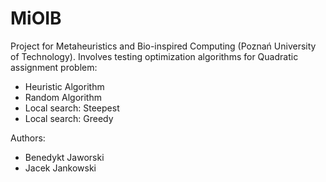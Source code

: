 MiOIB
=====
Project for Metaheuristics and Bio-inspired Computing (Poznań University of Technology).
Involves testing optimization algorithms for Quadratic assignment problem:
* Heuristic Algorithm
* Random Algorithm
* Local search: Steepest
* Local search: Greedy

Authors:
* Benedykt Jaworski
* Jacek Jankowski
